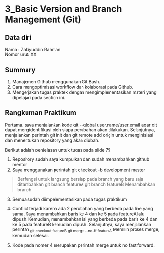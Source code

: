 # 3_Basic Version and Branch Management (Git)
## Data diri
Nama      : Zakiyuddin Rahman</br>
Nomor urut: XX

## Summary
1. Manajemen Github menggunakan Git Bash.
2. Cara mengoptimisasi workflow dan kolaborasi pada Github.
3. Mengerjakan tugas praktek dengan mengimplementasikan materi yang dipelajari pada section ini.


## Rangkuman Praktikum
Pertama, saya menjalankan kode git --global user.name/user.email agar git dapat mengidentifikasi oleh siapa perubahan akan dilakukan. Selanjutnya, menjalankan perintah git init dan git remote add origin untuk menginisiasi dan menentukan repository yang akan diubah.

Berikut adalah penjelasan untuk tugas pada slide 75
1. Repository sudah saya kumpulkan dan sudah menambahkan github mentor
2. Saya menggunakan perintah
git checkout -b development master
> Berfungsi untuk langsung bersiap pada branch yang baru saja ditambahkan
git branch featureA
git branch featureB
> Menambahkan branch

3. Semua sudah diimpelementasikan pada tugas praktikum

4. Conflict terjadi karena ada 2 perubahan yang berbeda pada line yang sama. Saya menambahkan baris ke 4 dan ke 5 pada featureA lalu dipush. Kemudian, menambahkan isi yang berbeda pada baris ke 4 dan ke 5 pada featureB kemudian dipush. Selanjutnya, saya menjalankan perintah
<sub>git checkout featureB</sub>
<sub>git merge --no-ff featureA</sub>
Memilih proses merge, kemudian selesai.

5. Kode pada nomer 4 merupakan perintah merge untuk no fast forward.